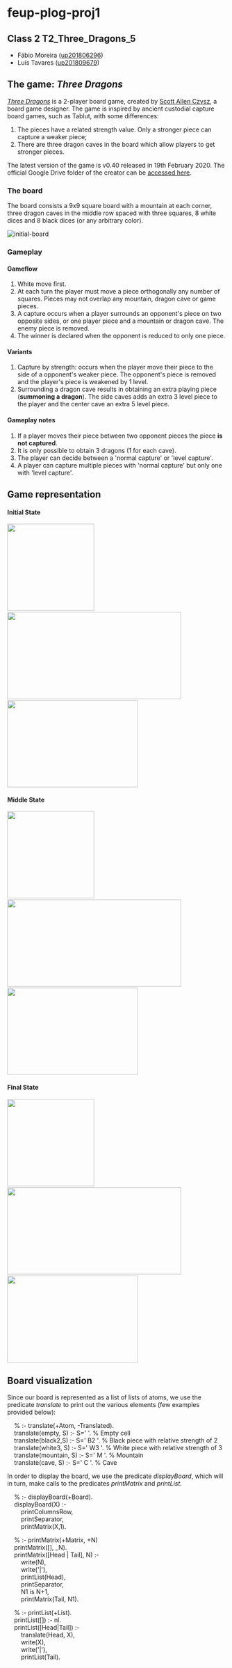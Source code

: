 # feup-plog-proj1

## Class 2 T2_Three_Dragons_5

- Fábio Moreira ([up201806296](mailto:up201806296@fe.up.pt))
- Luís Tavares ([up201809679](mailto:up201809679@fe.up.pt))  

## The game: _Three Dragons_

[_Three Dragons_](https://boardgamegeek.com/boardgame/306972/three-dragons) is a 2-player board game, created by [Scott Allen Czysz](https://drive.google.com/drive/folders/1xNoHSM08SChVW2TWtzU8Qje6m7hxrEYh), a board game designer. The game is inspired by ancient custodial capture board games, such as Tablut, with some differences:

1. The pieces have a related strength value. Only a stronger piece can capture a weaker piece;
2. There are three dragon caves in the board which allow players to get stronger pieces.

The latest version of the game is v0.40 released in 19th February 2020. The official Google Drive folder of the creator can be [accessed here](https://drive.google.com/drive/folders/1xNoHSM08SChVW2TWtzU8Qje6m7hxrEYh).

### The board

The board consists a 9x9 square board with a mountain at each corner, three dragon caves in the middle row spaced with three squares, 8 white dices and 8 black dices (or any arbitrary color).

![initial-board](documentation/board.png)

### Gameplay

#### Gameflow

1. White move first.
2. At each turn the player must move a piece orthogonally any number of squares. Pieces may not overlap any mountain, dragon cave or game pieces.
3. A capture occurs when a player surrounds an opponent's piece on two opposite sides, or one player piece and a mountain or dragon cave. The enemy piece is removed.
4. The winner is declared when the opponent is reduced to only one piece.


#### Variants

1. Capture by strength: occurs when the player move their piece to the side of a opponent's weaker piece. The opponent's piece is removed and the player's piece is weakened by 1 level.
2. Surrounding a dragon cave results in obtaining an extra playing piece (**summoning a dragon**). The side caves adds an extra 3 level piece to the player and the center cave an extra 5 level piece. 

#### Gameplay notes

1. If a player moves their piece between two opponent pieces the piece **is not captured**.
2. It is only possible to obtain 3 dragons (1 for each cave).
3. The player can decide between a 'normal capture' or 'level capture'.
4. A player can capture multiple pieces with 'normal capture' but only one with 'level capture'.

## Game representation

#### Initial State

<img src="documentation/board.png" width="200" height="200" />&nbsp;<img src="documentation/initialCode.png" width="400" height="200" />&nbsp;<img src="documentation/initialState.png" width="300" height="200" />
  
#### Middle State
<img src="documentation/middle.png" width="200" height="200" />&nbsp;<img src="documentation/middleCode.png" width="400" height="200" />&nbsp;<img src="documentation/middleState.png" width="300" height="200" />  
  
#### Final State
<img src="documentation/final.png" width="200" height="200" />&nbsp;<img src="documentation/finalCode.png" width="400" height="200" />&nbsp;<img src="documentation/finalState.png" width="300" height="200" />


## Board visualization

Since our board is represented as a list of lists of atoms, we use the predicate _translate_ to print out the various elements (few examples provided below):  

&nbsp;&nbsp;&nbsp;&nbsp;% :- translate(+Atom, -Translated).  
&nbsp;&nbsp;&nbsp;&nbsp;translate(empty, S) :- S='    '. % Empty cell  
&nbsp;&nbsp;&nbsp;&nbsp;translate(black2,S) :- S=' B2 '.  % Black piece with relative strength of 2  
&nbsp;&nbsp;&nbsp;&nbsp;translate(white3, S)       :- S=' W3 '.  % White piece with relative strength of 3  
&nbsp;&nbsp;&nbsp;&nbsp;translate(mountain, S)     :- S=' M  '.  % Mountain  
&nbsp;&nbsp;&nbsp;&nbsp;translate(cave, S)         :- S=' C  '.  % Cave  
  

In order to display the board, we use the predicate _displayBoard_, which will in turn, make calls to the predicates _printMatrix_ and _printList._  

&nbsp;&nbsp;&nbsp;&nbsp;% :- displayBoard(+Board).  
&nbsp;&nbsp;&nbsp;&nbsp;displayBoard(X) :-  
&nbsp;&nbsp;&nbsp;&nbsp;&nbsp;&nbsp;&nbsp;&nbsp;printColumnsRow,  
&nbsp;&nbsp;&nbsp;&nbsp;&nbsp;&nbsp;&nbsp;&nbsp;printSeparator,  
&nbsp;&nbsp;&nbsp;&nbsp;&nbsp;&nbsp;&nbsp;&nbsp;printMatrix(X,1).  

&nbsp;&nbsp;&nbsp;&nbsp;% :- printMatrix(+Matrix, +N)  
&nbsp;&nbsp;&nbsp;&nbsp;printMatrix([], _N).  
&nbsp;&nbsp;&nbsp;&nbsp;printMatrix([Head | Tail], N) :-  
&nbsp;&nbsp;&nbsp;&nbsp;&nbsp;&nbsp;&nbsp;&nbsp;write(N),  
&nbsp;&nbsp;&nbsp;&nbsp;&nbsp;&nbsp;&nbsp;&nbsp;write('|'),  
&nbsp;&nbsp;&nbsp;&nbsp;&nbsp;&nbsp;&nbsp;&nbsp;printList(Head),  
&nbsp;&nbsp;&nbsp;&nbsp;&nbsp;&nbsp;&nbsp;&nbsp;printSeparator,  
&nbsp;&nbsp;&nbsp;&nbsp;&nbsp;&nbsp;&nbsp;&nbsp;N1 is N+1,  
&nbsp;&nbsp;&nbsp;&nbsp;&nbsp;&nbsp;&nbsp;&nbsp;printMatrix(Tail, N1).  

&nbsp;&nbsp;&nbsp;&nbsp;% :- printList(+List).  
&nbsp;&nbsp;&nbsp;&nbsp;printList([]) :- nl.  
&nbsp;&nbsp;&nbsp;&nbsp;printList([Head|Tail]) :-  
&nbsp;&nbsp;&nbsp;&nbsp;&nbsp;&nbsp;&nbsp;&nbsp;translate(Head, X),  
&nbsp;&nbsp;&nbsp;&nbsp;&nbsp;&nbsp;&nbsp;&nbsp;write(X),  
&nbsp;&nbsp;&nbsp;&nbsp;&nbsp;&nbsp;&nbsp;&nbsp;write('|'),  
&nbsp;&nbsp;&nbsp;&nbsp;&nbsp;&nbsp;&nbsp;&nbsp;printList(Tail).  

